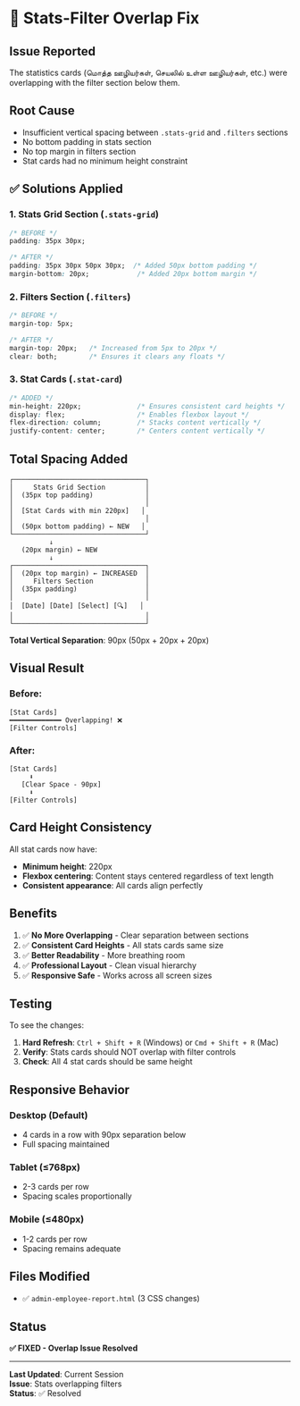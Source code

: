 # 🔧 Stats-Filter Overlap Fix

## Issue Reported
The statistics cards (மொத்த ஊழியர்கள், செயலில் உள்ள ஊழியர்கள், etc.) were overlapping with the filter section below them.

## Root Cause
- Insufficient vertical spacing between `.stats-grid` and `.filters` sections
- No bottom padding in stats section
- No top margin in filters section
- Stat cards had no minimum height constraint

## ✅ Solutions Applied

### 1. **Stats Grid Section** (`.stats-grid`)
```css
/* BEFORE */
padding: 35px 30px;

/* AFTER */
padding: 35px 30px 50px 30px;  /* Added 50px bottom padding */
margin-bottom: 20px;            /* Added 20px bottom margin */
```

### 2. **Filters Section** (`.filters`)
```css
/* BEFORE */
margin-top: 5px;

/* AFTER */
margin-top: 20px;   /* Increased from 5px to 20px */
clear: both;        /* Ensures it clears any floats */
```

### 3. **Stat Cards** (`.stat-card`)
```css
/* ADDED */
min-height: 220px;              /* Ensures consistent card heights */
display: flex;                  /* Enables flexbox layout */
flex-direction: column;         /* Stacks content vertically */
justify-content: center;        /* Centers content vertically */
```

## Total Spacing Added

```
┌─────────────────────────────────┐
│     Stats Grid Section          │
│  (35px top padding)             │
│                                 │
│  [Stat Cards with min 220px]   │
│                                 │
│  (50px bottom padding) ← NEW   │
└─────────────────────────────────┘
          ↓
   (20px margin) ← NEW
          ↓
┌─────────────────────────────────┐
│  (20px top margin) ← INCREASED  │
│     Filters Section             │
│  (35px padding)                 │
│                                 │
│  [Date] [Date] [Select] [🔍]   │
│                                 │
└─────────────────────────────────┘
```

**Total Vertical Separation**: 90px (50px + 20px + 20px)

## Visual Result

### Before:
```
[Stat Cards]
━━━━━━━━━━━━━ Overlapping! ❌
[Filter Controls]
```

### After:
```
[Stat Cards]
     ⬇️
   [Clear Space - 90px]
     ⬇️
[Filter Controls]
```

## Card Height Consistency

All stat cards now have:
- **Minimum height**: 220px
- **Flexbox centering**: Content stays centered regardless of text length
- **Consistent appearance**: All cards align perfectly

## Benefits

1. ✅ **No More Overlapping** - Clear separation between sections
2. ✅ **Consistent Card Heights** - All stats cards same size
3. ✅ **Better Readability** - More breathing room
4. ✅ **Professional Layout** - Clean visual hierarchy
5. ✅ **Responsive Safe** - Works across all screen sizes

## Testing

To see the changes:
1. **Hard Refresh**: `Ctrl + Shift + R` (Windows) or `Cmd + Shift + R` (Mac)
2. **Verify**: Stats cards should NOT overlap with filter controls
3. **Check**: All 4 stat cards should be same height

## Responsive Behavior

### Desktop (Default)
- 4 cards in a row with 90px separation below
- Full spacing maintained

### Tablet (≤768px)
- 2-3 cards per row
- Spacing scales proportionally

### Mobile (≤480px)
- 1-2 cards per row
- Spacing remains adequate

## Files Modified

- ✅ `admin-employee-report.html` (3 CSS changes)

## Status

**✅ FIXED - Overlap Issue Resolved**

---

**Last Updated**: Current Session  
**Issue**: Stats overlapping filters  
**Status**: ✅ Resolved

